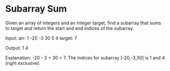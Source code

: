 # Subarray Sum

Given an array of integers and an integer target, find a subarray that sums to target and return the start and end indices of the subarray.

Input: arr: 1 -20 -3 30 5 4 target: 7

Output: 1 4

Explanation: -20 - 3 + 30 = 7. The indices for subarray [-20,-3,30] is 1 and 4 (right exclusive).